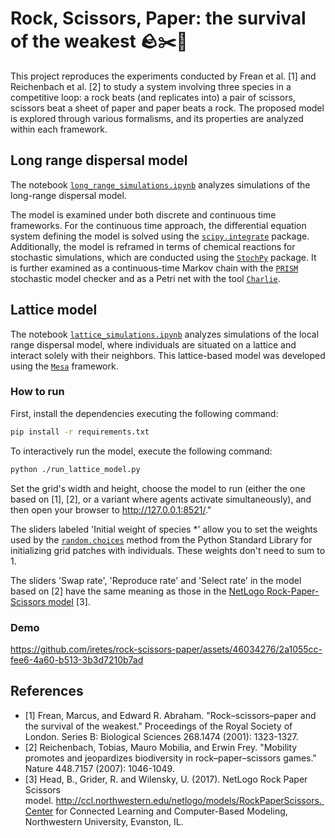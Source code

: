 # Rock, Scissors, Paper: the survival of the weakest 🪨✂️📄

This project reproduces the experiments conducted by Frean et al. [1] and Reichenbach et al. [2] to study a system involving three species in a competitive loop: a rock beats (and replicates into) a pair of scissors, scissors beat a sheet of paper and paper beats a rock. The proposed model is explored through various formalisms, and its properties are analyzed within each framework.

## Long range dispersal model

The notebook [`long_range_simulations.ipynb`](./notebooks/long_range_simulations.ipynb) analyzes simulations of the long-range dispersal model.

The model is examined under both discrete and continuous time frameworks. For the continuous time approach, the differential equation system defining the model is solved using the [`scipy.integrate`](https://docs.scipy.org/doc/scipy/reference/integrate.html#module-scipy.integrate) package. Additionally, the model is reframed in terms of chemical reactions for stochastic simulations, which are conducted using the [`StochPy`](https://stochpy.sourceforge.net) package. It is further examined as a continuous-time Markov chain with the [`PRISM`](https://www.prismmodelchecker.org) stochastic model checker and as a Petri net with the tool [`Charlie`](https://www-dssz.informatik.tu-cottbus.de/DSSZ/Software/Charlie).

## Lattice model

The notebook [`lattice_simulations.ipynb`](./notebooks/lattice_simulations.ipynb) analyzes simulations of the local range dispersal model, where individuals are situated on a lattice and interact solely with their neighbors. This lattice-based model was developed using the [`Mesa`](https://mesa.readthedocs.io/en/stable/) framework.

### How to run

First, install the dependencies executing the following command:

```bash
pip install -r requirements.txt
```

To interactively run the model, execute the following command:

```bash
python ./run_lattice_model.py
```

Set the grid's width and height, choose the model to run (either the one based on [1], [2], or a variant where agents activate simultaneously), and then open your browser to http://127.0.0.1:8521/."

The sliders labeled 'Initial weight of species *' allow you to set the weights used by the [`random.choices`](https://docs.python.org/3/library/random.html#random.choices) method from the Python Standard Library for initializing grid patches with individuals. These weights don't need to sum to 1.

The sliders 'Swap rate', 'Reproduce rate' and 'Select rate' in the model based on [2] have the same meaning as those in the [NetLogo Rock-Paper-Scissors model](https://ccl.northwestern.edu/netlogo/models/RockPaperScissors) [3].

### Demo

https://github.com/iretes/rock-scissors-paper/assets/46034276/2a1055cc-fee6-4a60-b513-3b3d7210b7ad

## References
- [1] Frean, Marcus, and Edward R. Abraham. "Rock–scissors–paper and the survival of the weakest." Proceedings of the Royal Society of London. Series B: Biological Sciences 268.1474 (2001): 1323-1327.
- [2] Reichenbach, Tobias, Mauro Mobilia, and Erwin Frey. "Mobility promotes and jeopardizes biodiversity in rock–paper–scissors games." Nature 448.7157 (2007): 1046-1049.
- [3] Head, B., Grider, R. and Wilensky, U. (2017). NetLogo Rock Paper Scissors model. http://ccl.northwestern.edu/netlogo/models/RockPaperScissors. Center for Connected Learning and Computer-Based Modeling, Northwestern University, Evanston, IL.

